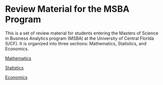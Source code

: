 # Review Material for the MSBA Program

This is a set of review material for students entering the Masters of Science in Business Analytics program (MSBA) at the University of Central Florida (UCF). It is organized into three sections: Mathematics, Statistics, and Economics.

[Mathematics](Mathematics/README.md)

[Statistics](Statistics/README.md)

[Economics](Economics/README.md)
